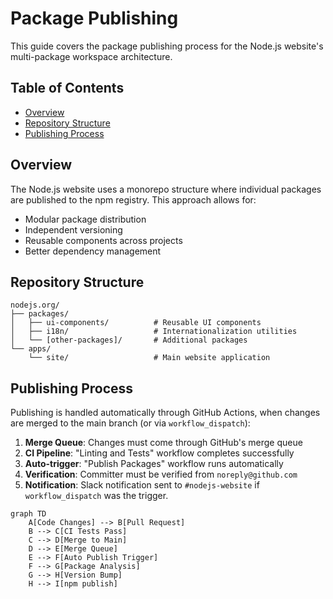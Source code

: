 # Package Publishing

This guide covers the package publishing process for the Node.js website's multi-package workspace architecture.

## Table of Contents

- [Overview](#overview)
- [Repository Structure](#repository-structure)
- [Publishing Process](#publishing-process)

## Overview

The Node.js website uses a monorepo structure where individual packages are published to the npm registry. This approach allows for:

- Modular package distribution
- Independent versioning
- Reusable components across projects
- Better dependency management

## Repository Structure

```
nodejs.org/
├── packages/
│   ├── ui-components/          # Reusable UI components
│   ├── i18n/                   # Internationalization utilities
│   └── [other-packages]/       # Additional packages
└── apps/
    └── site/                   # Main website application
```

## Publishing Process

Publishing is handled automatically through GitHub Actions, when changes are merged to the main branch (or via `workflow_dispatch`):

1. **Merge Queue**: Changes must come through GitHub's merge queue
2. **CI Pipeline**: "Linting and Tests" workflow completes successfully
3. **Auto-trigger**: "Publish Packages" workflow runs automatically
4. **Verification**: Committer must be verified from `noreply@github.com`
5. **Notification**: Slack notification sent to `#nodejs-website` if `workflow_dispatch` was the trigger.

```mermaid
graph TD
    A[Code Changes] --> B[Pull Request]
    B --> C[CI Tests Pass]
    C --> D[Merge to Main]
    D --> E[Merge Queue]
    E --> F[Auto Publish Trigger]
    F --> G[Package Analysis]
    G --> H[Version Bump]
    H --> I[npm publish]
```

